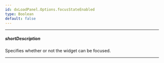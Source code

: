 ```yaml
---
id: dxLoadPanel.Options.focusStateEnabled
type: Boolean
default: false
---
```

---
##### shortDescription
Specifies whether or not the widget can be focused.

---
